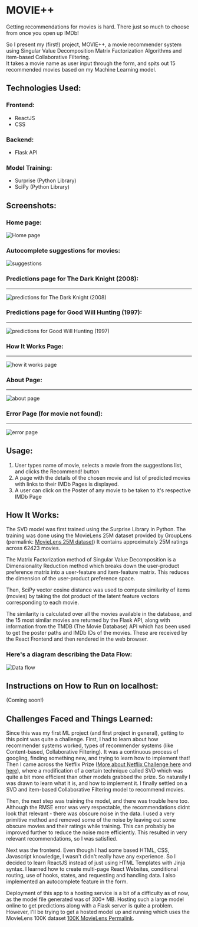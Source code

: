 MOVIE++ 
===

Getting recommendations for movies is hard. There just so much to choose from once you open up IMDb!

So I present my (first!) project, MOVIE++, a movie recommender system using Singular Value Decomposition Matrix Factorization Algorithms and item-based Collaborative Filtering.  
It takes a movie name as user input through the form, and spits out 15 recommended movies based on my Machine Learning model.

## Technologies Used:

### Frontend:
- ReactJS
- CSS

### Backend:
- Flask API

### Model Training:
- Surprise (Python Library)
- SciPy (Python Library)

## Screenshots:
### Home page:
![Home page](/images/home.png?raw=true "Home Page")
### Autocomplete suggestions for movies:

![suggestions](/images/suggestions.png?raw=true "Home Page_Suggestions")

### Predictions page for The Dark Knight (2008):
---
![predictions for The Dark Knight (2008)](/images/pred_TDK.png?raw=true "TDK")


### Predictions page for Good Will Hunting (1997):
---
![predictions for Good Will Hunting (1997)](/images/pred_GWH.png?raw=true "GWH")

### How It Works Page:
---
![how it works page](/images/how.png?raw=true "How It Works")

### About Page:
---
![about page](/images/about.png?raw=true "about")

### Error Page (for movie not found):
---
![error page](/images/apology.png?raw=true "apology")



## Usage:

1. User types name of movie, selects a movie from the suggestions list, and clicks the Recommend! button
2. A page with the details of the chosen movie and list of predicted movies with links to their IMDb Pages is displayed. 
3. A user can click on the Poster of any movie to be taken to it's respective IMDb Page

## How It Works: 

The SVD model was first trained using the Surprise Library in Python. The training was done using the MovieLens 25M dataset provided by GroupLens (permalink: [MovieLens 25M dataset](https://grouplens.org/datasets/movielens/25m/))
It contains approximately 25M ratings across 62423 movies.

The Matrix Factorization method of Singular Value Decomposition is a Dimensionality Reduction method which breaks down the user-product preference matrix into a user-feature and item-feature matrix. This reduces the dimension of the user-product preference space.

Then, SciPy vector cosine distance was used to compute similarity of items (movies) by taking the dot product of the latent feature vectors corresponding to each movie. 

The similarity is calculated over all the movies available in the database, and the 15 most similar movies are returned by the Flask API, along with information from the TMDB (The Movie Database) API which has been used to get the poster paths and IMDb IDs of the movies. These are received by the React Frontend and then rendered in the web browser.

### Here's a diagram describing the Data Flow:
![Data flow](/images/flow_data.png?raw=true "Flow of Data")

## Instructions on How to Run on localhost:
(Coming soon!)

## Challenges Faced and Things Learned: 
Since this was my first ML project (and first project in general), getting to this point was quite a challenge. First, I had to learn about how recommender systems worked, types of recommender systems (like Content-based, Collaborative Filtering). It was a continuous process of googling, finding something new, and trying to learn how to implement that! Then I came across the Netflix Prize ([More about Netflix Challenge here](https://en.wikipedia.org/wiki/Netflix_Prize) and [here](https://datajobs.com/data-science-repo/Recommender-Systems-[Netflix].pdf)), where a modification of a certain technique called SVD which was quite a bit more efficient than other models grabbed the prize. So naturally I was drawn to learn what it is, and how to implement it. I finally settled on a SVD and item-based Collaborative Filtering model to recommend movies.

Then, the next step was training the model, and there was trouble here too. Although the RMSE error was very respectable, the recommendations didnt look that relevant - there was obscure noise in the data. I used a very primitive method and removed some of the noise by leaving out some obscure movies and their ratings while training. This can probably be improved further to reduce the noise more efficiently. This resulted in very relevant recommendations, so I was satisfied.

Next was the frontend. Even though I had some based HTML, CSS, Javascript knowledge, I wasn't didn't really have any experience. So I decided to learn ReactJS instead of just using HTML Templates with Jinja syntax. I learned how to create multi-page React Websites, conditional routing, use of hooks, states, and requesting and handling data. I also implemented an autocomplete feature in the form.

Deployment of this app to a hosting service is a bit of a difficulty as of now, as the model file generated was of 300+ MB. Hosting such a large model online to get predictions along with a Flask server is quite a problem. However, I'll be trying to get a hosted model up and running which uses the MovieLens 100K dataset [100K MovieLens Permalink](https://grouplens.org/datasets/movielens/100k/). 